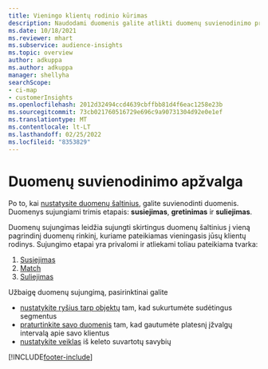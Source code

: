 ```yaml
---
title: Vieningo klientų rodinio kūrimas
description: Naudodami duomenis galite atlikti duomenų suvienodinimo procesą ir sukurti vieną pagrindinį klientų profilių duomenų rinkinį.
ms.date: 10/18/2021
ms.reviewer: mhart
ms.subservice: audience-insights
ms.topic: overview
author: adkuppa
ms.author: adkuppa
manager: shellyha
searchScope:
- ci-map
- customerInsights
ms.openlocfilehash: 2012d32494ccd4639cbffbb81d4f6eac1258e23b
ms.sourcegitcommit: 73cb021760516729e696c9a90731304d92e0e1ef
ms.translationtype: MT
ms.contentlocale: lt-LT
ms.lasthandoff: 02/25/2022
ms.locfileid: "8353829"
---
```

# <a name="data-unification-overview"></a>Duomenų suvienodinimo apžvalga

Po to, kai [nustatysite duomenų šaltinius](data-sources.md), galite suvienodinti duomenis. Duomenys sujungiami trimis etapais: **susiejimas**, **gretinimas** ir **suliejimas**.

Duomenų sujungimas leidžia sujungti skirtingus duomenų šaltinius į vieną pagrindinį duomenų rinkinį, kuriame pateikiamas vieningasis jūsų klientų rodinys. Sujungimo etapai yra privalomi ir atliekami toliau pateikiama tvarka:

1. [Susiejimas](map-entities.md)
2. [Match](match-entities.md)
3. [Suliejimas](merge-entities.md)

Užbaigę duomenų sujungimą, pasirinktinai galite

- [nustatykite ryšius tarp objektų](relationships.md) tam, kad sukurtumėte sudėtingus segmentus
- [praturtinkite savo duomenis](enrichment-hub.md) tam, kad gautumėte platesnį įžvalgų intervalą apie savo klientus
- [nustatykite veiklas](activities.md) iš keleto suvartotų savybių


[!INCLUDE[footer-include](../includes/footer-banner.md)]